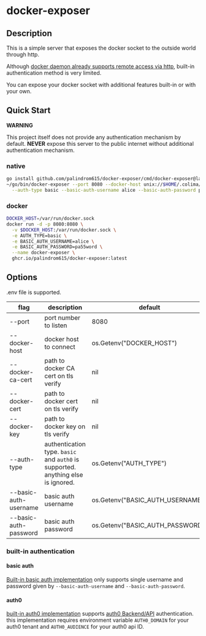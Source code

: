 # docker-exposer

## Description

This is a simple server that exposes the docker socket to the outside world through http.

Although [docker daemon already supports remote access via http](https://docs.docker.com/config/daemon/remote-access/),
built-in authentication method is very limited.

You can expose your docker socket with additional features built-in or with your own.

## Quick Start

**WARNING**

This project itself does not provide any authentication mechanism by default. **NEVER** expose this server to the
public internet without additional authentication mechanism.

### native

```bash
go install github.com/palindrom615/docker-exposer/cmd/docker-exposer@latest
~/go/bin/docker-exposer --port 8080 --docker-host unix://$HOME/.colima/docker.sock \
  --auth-type basic --basic-auth-username alice --basic-auth-password pa55word
```

### docker

```bash
DOCKER_HOST=/var/run/docker.sock
docker run -d -p 8080:8080 \
  -v $DOCKER_HOST:/var/run/docker.sock \
  -e AUTH_TYPE=basic \
  -e BASIC_AUTH_USERNAME=alice \
  -e BASIC_AUTH_PASSWORD=pa55word \
  --name docker-exposer \
  ghcr.io/palindrom615/docker-exposer:latest
```

## Options

.env file is supported.

| flag                  | description                                                                      | default                          |
|-----------------------|----------------------------------------------------------------------------------|----------------------------------|
| --port                | port number to listen                                                            | 8080                             |
| --docker-host         | docker host to connect                                                           | os.Getenv("DOCKER_HOST")         |
| --docker-ca-cert      | path to docker CA cert on tls verify                                             | nil                              |
| --docker-cert         | path to docker cert on tls verify                                                | nil                              |
| --docker-key          | path to docker key on tls verify                                                 | nil                              |
| --auth-type           | authentication type. `basic` and `auth0` is supported. anything else is ignored. | os.Getenv("AUTH_TYPE")           |
| --basic-auth-username | basic auth username                                                              | os.Getenv("BASIC_AUTH_USERNAME") |
| --basic-auth-password | basic auth password                                                              | os.Getenv("BASIC_AUTH_PASSWORD") |

### built-in authentication

#### basic auth

[Built-in basic auth implementation](middleware/basicauth.go) only supports single username and password given
by `--basic-auth-username` and `--basic-auth-password`.

#### auth0

[built-in auth0 implementation](middleware/auth0.go)
supports [auth0 Backend/API](https://auth0.com/docs/quickstart/backend/golang/01-authorization#configure-auth0-apis)
authentication.
this implementation requires environment variable `AUTH0_DOMAIN` for your auth0 tenant and `AUTH0_AUDIENCE` for your
auth0 api ID. 
